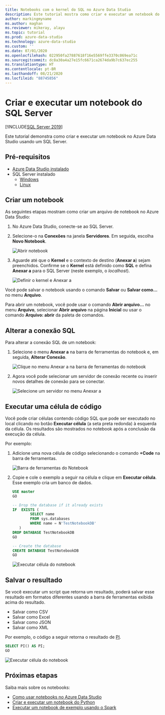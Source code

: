 ```yaml
---
title: Notebooks com o kernel do SQL no Azure Data Studio
description: Este tutorial mostra como criar e executar um notebook do SQL Server.
author: markingmyname
ms.author: maghan
ms.reviewer: mikeray, alayu
ms.topic: tutorial
ms.prod: azure-data-studio
ms.technology: azure-data-studio
ms.custom: ''
ms.date: 07/01/2020
ms.openlocfilehash: 022950fa27887618f16e5569ffe3370c069ea71c
ms.sourcegitcommit: dc8a30a4a27e15fc6671ca2674da9b7c637ec255
ms.translationtype: HT
ms.contentlocale: pt-BR
ms.lasthandoff: 08/21/2020
ms.locfileid: "88745856"
---
```

# <a name="create-and-run-a-sql-server-notebook"></a>Criar e executar um notebook do SQL Server

[!INCLUDE[SQL Server 2019](../includes/applies-to-version/sqlserver2019.md)]

Este tutorial demonstra como criar e executar um notebook no Azure Data Studio usando um SQL Server.

## <a name="prerequisites"></a>Pré-requisitos

- [Azure Data Studio instalado](download-azure-data-studio.md)
- SQL Server instalado
  - [Windows](../database-engine/install-windows/install-sql-server.md)
  - [Linux](../linux/sql-server-linux-setup.md)

## <a name="create-a--notebook"></a>Criar um notebook

As seguintes etapas mostram como criar um arquivo de notebook no Azure Data Studio:

1. No Azure Data Studio, conecte-se ao SQL Server.

1. Selecione-o na **Conexões** na janela **Servidores**. Em seguida, escolha **Novo Notebook**.

   ![Abrir notebook](media/notebook-tutorial/azure-data-studio-open-notebook.png)

1. Aguarde até que o **Kernel** e o contexto de destino (**Anexar a**) sejam preenchidos. Confirme se o **Kernel** está definido como **SQL** e defina **Anexar a** para o SQL Server (neste exemplo, o *localhost*).

   ![Definir o kernel e Anexar a](media/notebook-tutorial/set-kernel-and-attach-to.png)

Você pode salvar o notebook usando o comando **Salvar** ou **Salvar como...** no menu **Arquivo**. 

Para abrir um notebook, você pode usar o comando **Abrir arquivo...** no menu **Arquivo**, selecionar **Abrir arquivo** na página **Inicial** ou usar o comando **Arquivo: abrir** da paleta de comandos.

## <a name="change-the-sql-connection"></a>Alterar a conexão SQL

Para alterar a conexão SQL de um notebook:

1. Selecione o menu **Anexar a** na barra de ferramentas do notebook e, em seguida, **Alterar Conexão**.

   ![Clique no menu Anexar a na barra de ferramentas do notebook](./media/notebook-tutorial/select-attach-to-1.png)

2. Agora você pode selecionar um servidor de conexão recente ou inserir novos detalhes de conexão para se conectar.

   ![Selecione um servidor no menu Anexar a](./media/notebook-tutorial/select-attach-to-2.png)

## <a name="run-a-code-cell"></a>Executar uma célula de código

Você pode criar células contendo código SQL que pode ser executado no local clicando no botão **Executar célula** (a seta preta redonda) à esquerda da célula. Os resultados são mostrados no notebook após a conclusão da execução da célula.

Por exemplo:

1. Adicione uma nova célula de código selecionando o comando **+Code** na barra de ferramentas.

   ![Barra de ferramentas do Notebook](media/notebooks-guidance/notebook-toolbar.png)

1. Copie e cole o exemplo a seguir na célula e clique em **Executar célula**. Esse exemplo cria um banco de dados.

   ```sql
   USE master
   GO
   
   -- Drop the database if it already exists
   IF  EXISTS (
           SELECT name
           FROM sys.databases
           WHERE name = N'TestNotebookDB'
      )
   DROP DATABASE TestNotebookDB
   GO
   
   -- Create the database
   CREATE DATABASE TestNotebookDB
   GO
   ```

   ![Executar célula do notebook](media/notebook-tutorial/run-notebook-cell.png)

## <a name="save-the-result"></a>Salvar o resultado

Se você executar um script que retorna um resultado, poderá salvar esse resultado em formatos diferentes usando a barra de ferramentas exibida acima do resultado.

- Salvar como CSV
- Salvar como Excel
- Salvar como JSON
- Salvar como XML

Por exemplo, o código a seguir retorna o resultado de [PI](../t-sql/functions/pi-transact-sql.md).

```sql
SELECT PI() AS PI;
GO
```

![Executar célula do notebook](media/notebook-tutorial/run-notebook-cell-2.png)

## <a name="next-steps"></a>Próximas etapas

Saiba mais sobre os notebooks:

- [Como usar notebooks no Azure Data Studio](notebooks-guidance.md)
- [Criar e executar um notebook do Python](notebooks-tutorial-python-kernel.md)
- [Executar um notebook de exemplo usando o Spark](../big-data-cluster/notebooks-tutorial-spark.md)